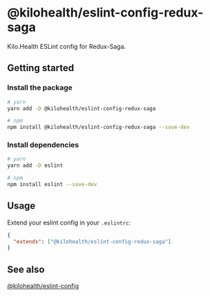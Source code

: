 # @kilohealth/eslint-config-redux-saga

Kilo.Health ESLint config for Redux-Saga.

## Getting started

### Install the package

```bash
# yarn
yarn add -D @kilohealth/eslint-config-redux-saga

# npm
npm install @kilohealth/eslint-config-redux-saga --save-dev
```

### Install dependencies

```bash
# yarn
yarn add -D eslint

# npm
npm install eslint --save-dev
```

## Usage

Extend your eslint config in your `.eslintrc`:

```json
{
  "extends": ["@kilohealth/eslint-config-redux-saga"]
}
```

## See also

[@kilohealth/eslint-config](https://npm.im/@kilohealth/eslint-config)
